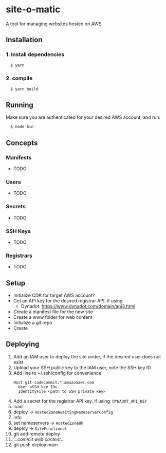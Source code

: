 # site-o-matic

A tool for managing websites hosted on AWS

## Installation

### 1. Install dependencies
```bash
  $ yarn
```

### 2. compile
```bash
  $ yarn build
```

## Running
Make sure you are authenticated for your desired AWS account, and run:
```bash
  $ node bin
```

## Concepts
### Manifests
  - TODO

### Users
  - TODO

### Secrets
  - TODO

### SSH Keys
  - TODO

### Registrars
  - TODO

## Setup
  - Initialize CDK for target AWS account?
  - Get an API key for the desired registrar API, if using
    - Dynadot: https://www.dynadot.com/domain/api3.html
  - Create a manifest file for the new site
  - Create a www folder for web content
  - Initialize a git repo
  - Create 

## Deploying
  1. Add an IAM user to deploy the site under, if the desired user does not exist
  2. Upload your SSH public key to the IAM user, note the SSH key ID
  3. Add line to ~/.ssh/config for convenience:
     ```
     Host git-codecommit.*.amazonaws.com
       User <SSH key ID>
       IdentityFile <path to SSH private key>
     ```
  4. Add a secret for the registrar API key, if using: `DYNADOT_API_KEY`
  5. load <path to manifest>
  6. deploy <username> -> `HostedZoneAwaitingNameserverConfig`
  7. info
  8. set nameservers -> `HostedZoneOk`
  9. deploy <username> -> `SiteFunctional`
  10. git add remote deploy <code-commit-clone-url-ssh>
  11. ..._commit web content_...
  12. git push deploy main

